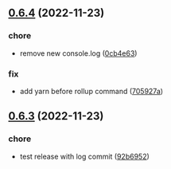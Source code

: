 ## [0.6.4](https://github.com/giladbeer/node-spider/compare/v0.6.3...v0.6.4) (2022-11-23)


### chore

* remove new console.log ([0cb4e63](https://github.com/giladbeer/node-spider/commit/0cb4e639862ff94a6b5211d453e950dc1d67ff32))

### fix

* add yarn before rollup command ([705927a](https://github.com/giladbeer/node-spider/commit/705927ac5621137d25a92c4ca1b47ccfd716c31f))



## [0.6.3](https://github.com/giladbeer/node-spider/compare/92b6952286b23f3696b66ca20aca6868a8fc0a90...v0.6.3) (2022-11-23)


### chore

* test release with log commit ([92b6952](https://github.com/giladbeer/node-spider/commit/92b6952286b23f3696b66ca20aca6868a8fc0a90))



